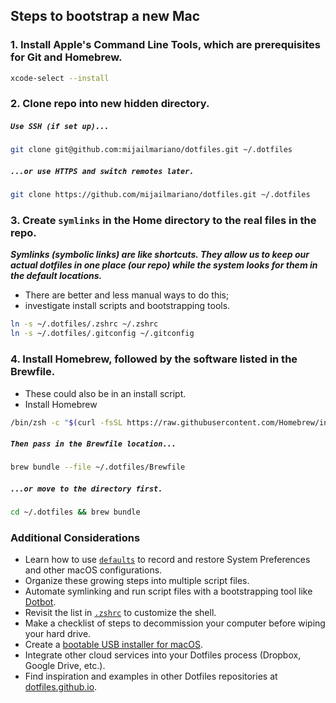## Steps to bootstrap a new Mac

### 1. Install Apple's Command Line Tools, which are prerequisites for Git and Homebrew.

```zsh
xcode-select --install
```

### 2. Clone repo into new hidden directory.

##### ``Use SSH (if set up)...``

```zsh
git clone git@github.com:mijailmariano/dotfiles.git ~/.dotfiles
```

##### ``...or use HTTPS and switch remotes later.``

```zsh
git clone https://github.com/mijailmariano/dotfiles.git ~/.dotfiles
```


### 3. Create ``symlinks`` in the Home directory to the real files in the repo.

***Symlinks (symbolic links) are like shortcuts. They allow us to keep our actual dotfiles in one place (our repo) while the system looks for them in the default locations.***

* There are better and less manual ways to do this;
* investigate install scripts and bootstrapping tools.

```zsh
ln -s ~/.dotfiles/.zshrc ~/.zshrc
ln -s ~/.dotfiles/.gitconfig ~/.gitconfig
```


### 4. Install Homebrew, followed by the software listed in the Brewfile.

* These could also be in an install script.
* Install Homebrew

```zsh
/bin/zsh -c "$(curl -fsSL https://raw.githubusercontent.com/Homebrew/install/HEAD/install.sh)"
```

##### ``Then pass in the Brewfile location...``

```zsh
brew bundle --file ~/.dotfiles/Brewfile
```

##### ``...or move to the directory first.``

```zsh
cd ~/.dotfiles && brew bundle
```

### Additional Considerations
* Learn how to use [`defaults`](https://macos-defaults.com/#%F0%9F%99%8B-what-s-a-defaults-command) to record and restore System Preferences and other macOS configurations.
* Organize these growing steps into multiple script files.
* Automate symlinking and run script files with a bootstrapping tool like [Dotbot](https://github.com/anishathalye/dotbot).
* Revisit the list in [`.zshrc`](.zshrc) to customize the shell.
* Make a checklist of steps to decommission your computer before wiping your hard drive.
* Create a [bootable USB installer for macOS](https://support.apple.com/en-us/HT201372).
* Integrate other cloud services into your Dotfiles process (Dropbox, Google Drive, etc.).
* Find inspiration and examples in other Dotfiles repositories at [dotfiles.github.io](https://dotfiles.github.io/).